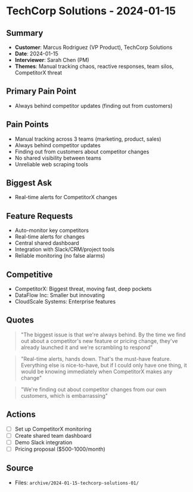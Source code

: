 # TechCorp Solutions - 2024-01-15

## Summary
- **Customer**: Marcus Rodriguez (VP Product), TechCorp Solutions
- **Date**: 2024-01-15
- **Interviewer**: Sarah Chen (PM)
- **Themes**: Manual tracking chaos, reactive responses, team silos, CompetitorX threat

## Primary Pain Point
- Always behind competitor updates (finding out from customers)

## Pain Points
- Manual tracking across 3 teams (marketing, product, sales)
- Always behind competitor updates
- Finding out from customers about competitor changes
- No shared visibility between teams
- Unreliable web scraping tools

## Biggest Ask
- Real-time alerts for CompetitorX changes

## Feature Requests
- Auto-monitor key competitors
- Real-time alerts for changes
- Central shared dashboard
- Integration with Slack/CRM/project tools
- Reliable monitoring (no false alarms)

## Competitive
- CompetitorX: Biggest threat, moving fast, deep pockets
- DataFlow Inc: Smaller but innovating
- CloudScale Systems: Enterprise features

## Quotes
> "The biggest issue is that we're always behind. By the time we find out about a competitor's new feature or pricing change, they've already launched it and we're scrambling to respond"

> "Real-time alerts, hands down. That's the must-have feature. Everything else is nice-to-have, but if I could only have one thing, it would be knowing immediately when CompetitorX makes any change"

> "We're finding out about competitor changes from our own customers, which is embarrassing"

## Actions
- [ ] Set up CompetitorX monitoring
- [ ] Create shared team dashboard
- [ ] Demo Slack integration
- [ ] Pricing proposal ($500-1000/month)

## Source
- Files: `archive/2024-01-15-techcorp-solutions-01/`
